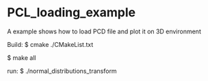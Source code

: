 # PCL_loading_example
A example shows how to load PCD file and plot it on 3D environment

Build:
$ cmake ./CMakeList.txt

$ make all

run:
$ ./normal_distributions_transform
